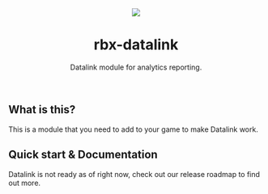 <div align="center"><img src="https://user-images.githubusercontent.com/74418041/180656728-6201c66a-38b9-4235-a2a3-949a3d691596.png"></div>
<h1 align="center">rbx-datalink</h1>
<div align="center">Datalink module for analytics reporting.</div>
<br>
<div>&nbsp;</div>

## What is this?

This is a module that you need to add to your game to make Datalink work. 

## Quick start & Documentation

Datalink is not ready as of right now, check out our release roadmap to find out more.

<!-- ## Games that use Datalink

None at the moment! --> 
